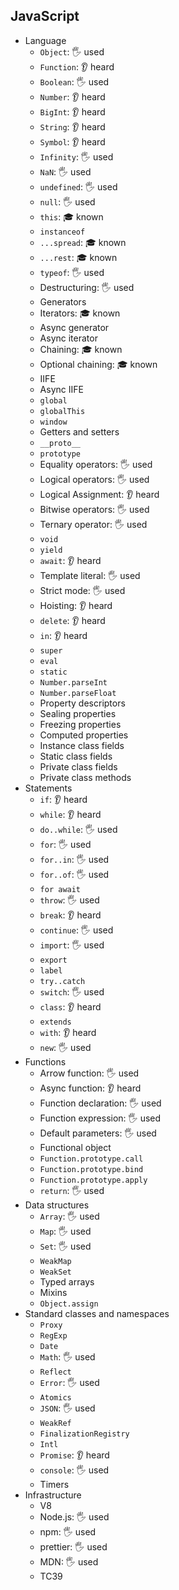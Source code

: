 ## JavaScript

- Language
  - `Object`: 🖐️ used
  - `Function`: 👂 heard
  - `Boolean`: 🖐️ used
  - `Number`: 👂 heard
  - `BigInt`: 👂 heard
  - `String`: 👂 heard
  - `Symbol`: 👂 heard
  - `Infinity`: 🖐️ used
  - `NaN`: 🖐️ used
  - `undefined`: 🖐️ used
  - `null`: 🖐️ used
  - `this`: 🎓 known
  - `instanceof`
  - `...spread`: 🎓 known
  - `...rest`: 🎓 known
  - `typeof`: 🖐️ used
  - Destructuring: 🖐️ used
  - Generators
  - Iterators: 🎓 known
  - Async generator
  - Async iterator
  - Chaining: 🎓 known
  - Optional chaining: 🎓 known
  - IIFE
  - Async IIFE
  - `global`
  - `globalThis`
  - `window`
  - Getters and setters
  - `__proto__`
  - `prototype`
  - Equality operators: 🖐️ used
  - Logical operators: 🖐️ used
  - Logical Assignment: 👂 heard
  - Bitwise operators: 🖐️ used
  - Ternary operator: 🖐️ used
  - `void`
  - `yield`
  - `await`: 👂 heard
  - Template literal: 🖐️ used
  - Strict mode: 🖐️ used
  - Hoisting: 👂 heard
  - `delete`: 👂 heard
  - `in`: 👂 heard
  - `super`
  - `eval`
  - `static`
  - `Number.parseInt`
  - `Number.parseFloat`
  - Property descriptors
  - Sealing properties
  - Freezing properties
  - Computed properties
  - Instance class fields
  - Static class fields
  - Private class fields
  - Private class methods
- Statements
  - `if`: 👂 heard
  - `while`: 👂 heard
  - `do..while`: 🖐️ used
  - `for`: 🖐️ used
  - `for..in`: 🖐️ used
  - `for..of`: 🖐️ used
  - `for await`
  - `throw`: 🖐️ used
  - `break`: 👂 heard
  - `continue`: 🖐️ used
  - `import`: 🖐️ used
  - `export`
  - `label`
  - `try..catch`
  - `switch`: 🖐️ used
  - `class`: 👂 heard
  - `extends`
  - `with`: 👂 heard
  - `new`: 🖐️ used
- Functions
  - Arrow function: 🖐️ used
  - Async function: 👂 heard
  - Function declaration: 🖐️ used
  - Function expression: 🖐️ used
  - Default parameters: 🖐️ used
  - Functional object
  - `Function.prototype.call`
  - `Function.prototype.bind`
  - `Function.prototype.apply`
  - `return`: 🖐️ used
- Data structures
  - `Array`: 🖐️ used
  - `Map`: 🖐️ used
  - `Set`: 🖐️ used
  - `WeakMap`
  - `WeakSet`
  - Typed arrays
  - Mixins
  - `Object.assign`
- Standard classes and namespaces
  - `Proxy`
  - `RegExp`
  - `Date`
  - `Math`: 🖐️ used
  - `Reflect`
  - `Error`: 🖐️ used
  - `Atomics`
  - `JSON`: 🖐️ used
  - `WeakRef`
  - `FinalizationRegistry`
  - `Intl`
  - `Promise`: 👂 heard
  - `console`: 🖐️ used
  - Timers
- Infrastructure
  - V8
  - Node.js: 🖐️ used
  - npm: 🖐️ used
  - prettier: 🖐️ used
  - MDN: 🖐️ used
  - TC39
